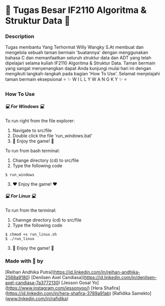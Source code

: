 # 💫 Tugas Besar IF2110 Algoritma & Struktur Data 💫
### Description
Tugas membantu Yang Terhormat Willy Wangky S.At membuat dan mengelola sebuah taman bermain 'buatannya' dengan menggunakan bahasa C dan memanfaatkan seluruh struktur data dan ADT yang telah dipelajari selama kuliah IF2110 Algoritma & Struktur Data. Taman bermain yang sangat menyenangkan dapat Anda kunjungi mulai hari ini dengan mengikuti langkah-langkah pada bagian 'How To Use'. Selamat menjelajahi taman bermain eksepsional ⭐️ ✨ W I L L Y   W A N G K Y ✨ ⭐️
### How To Use
##### 💻 For Windows 💻
To run right from the file explorer:
  1. Navigate to src/file
  2. Double click the file 'run_windows.bat'
  3. 🖤 Enjoy the game! 🖤

To run from bash terminal:
  1. Change directory (cd) to src/file
  2. Type the following code
```shell
$ run_windows
```
  3. ❤️ Enjoy the game! ❤️
##### 💻 For Linux 💻
To run from the terminal:
  1. Channge directory (cd) to src/file
  2. Type the following code
```shell
$ chmod +x run_linux.sh
$ ./run_linux
```
  3. 💙 Enjoy the game! 💙 
### Made with 💛 by
[Reihan Andhika Putra\](https://id.linkedin.com/in/reihan-andhika-2568a9180)
[Denilsen Axel Candiasa\](https://id.linkedin.com/in/denilsen-axel-candiasa-7a3772130)
[Jesson Gosal Yo\](https://www.instagram.com/jessonyoo/)
[Hera Shafira\](https://id.linkedin.com/in/hera-shafira-3789a91ab)
[Rafidika Samekto\](www.linkedin.com/in/rafidika)